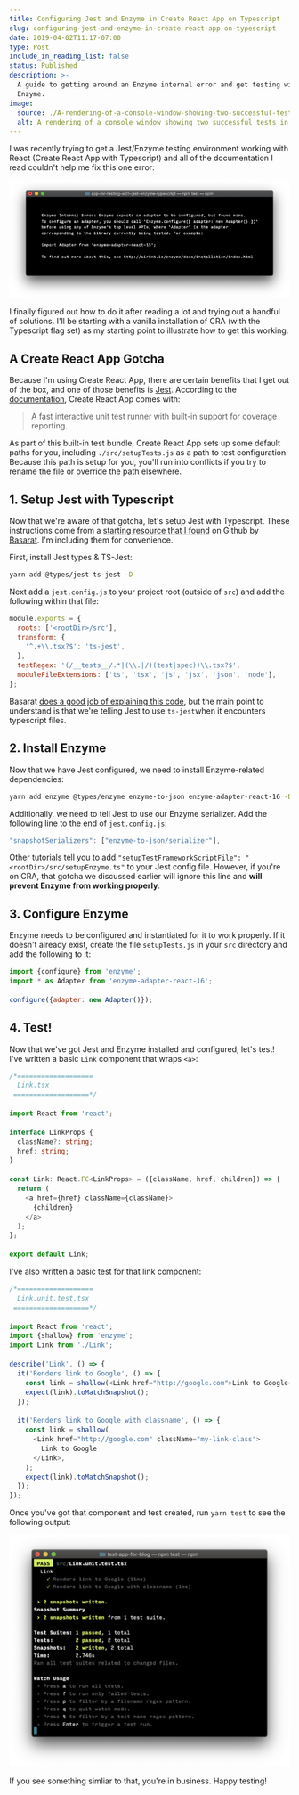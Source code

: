 ```yaml
---
title: Configuring Jest and Enzyme in Create React App on Typescript
slug: configuring-jest-and-enzyme-in-create-react-app-on-typescript
date: 2019-04-02T11:17-07:00
type: Post
include_in_reading_list: false
status: Published
description: >-
  A guide to getting around an Enzyme internal error and get testing with Jest +
  Enzyme.
image:
  source: ./A-rendering-of-a-console-window-showing-two-successful-tests-in-Jest.png
  alt: A rendering of a console window showing two successful tests in Jest
---
```


I was recently trying to get a Jest/Enzyme testing environment working with React (Create React App with Typescript) and all of the documentation I read couldn't help me fix this one error:

![A console window showing the following error: "Enzyme Internal Error: Enzyme expects an adapter to be configured, but found none. To configure an adapter, you should call `Enzyme.configure({ adapter: new Adapter() })`"](./A-console-window-showing-the-following-error-Enzyme-Internal-Error-Enzyme-expects-an-adapter-to-be-configured-but-found-none-To-configure-an-adapter-you-should-call-Enzymeconfigure-adapter-new-Adapter-.png)

I finally figured out how to do it after reading a lot and trying out a handful of solutions. I'll be starting with a vanilla installation of CRA (with the Typescript flag set) as my starting point to illustrate how to get this working.

## A Create React App Gotcha

Because I'm using Create React App, there are certain benefits that I get out of the box, and one of those benefits is [Jest][1]. According to the [documentation][2], Create React App comes with:

> A fast interactive unit test runner with built-in support for coverage reporting.

As part of this built-in test bundle, Create React App sets up some default paths for you, including `./src/setupTests.js` as a path to test configuration. Because this path is setup for you, you'll run into conflicts if you try to rename the file or override the path elsewhere.

## 1. Setup Jest with Typescript

Now that we're aware of that gotcha, let's setup Jest with Typescript. These instructions come from a [starting resource that I found][3] on Github by [Basarat][4]. I'm including them for convenience.

First, install Jest types & TS-Jest:

```bash
yarn add @types/jest ts-jest -D
```

Next add a `jest.config.js` to your project root (outside of `src`) and add the following within that file:

```javascript
module.exports = {
  roots: ['<rootDir>/src'],
  transform: {
    '^.+\\.tsx?$': 'ts-jest',
  },
  testRegex: '(/__tests__/.*|(\\.|/)(test|spec))\\.tsx?$',
  moduleFileExtensions: ['ts', 'tsx', 'js', 'jsx', 'json', 'node'],
};
```

Basarat [does a good job of explaining this code][5], but the main point to understand is that we're telling Jest to use `ts-jest`when it encounters typescript files.

## 2. Install Enzyme

Now that we have Jest configured, we need to install Enzyme-related dependencies:

```bash
yarn add enzyme @types/enzyme enzyme-to-json enzyme-adapter-react-16 -D
```

Additionally, we need to tell Jest to use our Enzyme serializer. Add the following line to the end of `jest.config.js`:

```javascript
"snapshotSerializers": ["enzyme-to-json/serializer"],
```

Other tutorials tell you to add `"setupTestFrameworkScriptFile": "<rootDir>/src/setupEnzyme.ts"` to your Jest config file. However, if you're on CRA, that gotcha we discussed earlier will ignore this line and **will prevent Enzyme from working properly**.

## 3. Configure Enzyme

Enzyme needs to be configured and instantiated for it to work properly. If it doesn't already exist, create the file `setupTests.js` in your `src` directory and add the following to it:

```javascript
import {configure} from 'enzyme';
import * as Adapter from 'enzyme-adapter-react-16';

configure({adapter: new Adapter()});
```

## 4. Test!

Now that we've got Jest and Enzyme installed and configured, let's test! I've written a basic `Link` component that wraps `<a>`:

```typescript
/*===================
  Link.tsx
 ===================*/

import React from 'react';

interface LinkProps {
  className?: string;
  href: string;
}

const Link: React.FC<LinkProps> = ({className, href, children}) => {
  return (
    <a href={href} className={className}>
      {children}
    </a>
  );
};

export default Link;
```

I've also written a basic test for that link component:

```typescript
/*===================
  Link.unit.test.tsx
 ===================*/

import React from 'react';
import {shallow} from 'enzyme';
import Link from './Link';

describe('Link', () => {
  it('Renders link to Google', () => {
    const link = shallow(<Link href="http://google.com">Link to Google</Link>);
    expect(link).toMatchSnapshot();
  });

  it('Renders link to Google with classname', () => {
    const link = shallow(
      <Link href="http://google.com" className="my-link-class">
        Link to Google
      </Link>,
    );
    expect(link).toMatchSnapshot();
  });
});
```

Once you've got that component and test created, run `yarn test` to see the following output:

![A console window showing Jest and Enzyme snapshot tests that were successful](./A-console-window-showing-Jest-and-Enzyme-snapshot-tests-that-were-successful.png)

If you see something simliar to that, you're in business. Happy testing!

[1]: https://jestjs.io
[2]: https://github.com/facebook/create-react-app#whats-included
[3]: https://github.com/basarat/typescript-book/blob/master/docs/testing/jest.md
[4]: https://github.com/basarat/
[5]: https://github.com/basarat/typescript-book/blob/master/docs/testing/jest.md#step-2-configure-jest

